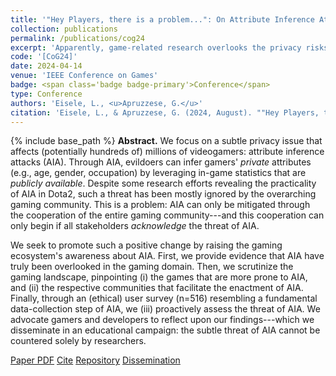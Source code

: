 ```yaml
---
title: '"Hey Players, there is a problem...": On Attribute Inference Attacks against Videogamers'
collection: publications
permalink: /publications/cog24
excerpt: 'Apparently, game-related research overlooks the privacy risks of the video-gaming ecosystem.'
code: '[CoG24]'
date: 2024-04-14
venue: 'IEEE Conference on Games'
badge: <span class='badge badge-primary'>Conference</span>
type: Conference
authors: 'Eisele, L., <u>Apruzzese, G.</u>'
citation: 'Eisele, L., & Apruzzese, G. (2024, August). ""Hey Players, there is a problem...": On Attribute Inference Attacks against Videogamers" In <i>2024 IEEE Conference on Games (CoG)</i>.'
---
```

{% include base_path %}
<b>Abstract.</b> We focus on a subtle privacy issue that affects (potentially hundreds of) millions of videogamers: attribute inference attacks (AIA). Through AIA, evildoers can infer gamers' _private_ attributes (e.g., age, gender, occupation) by leveraging in-game statistics that are _publicly available_. Despite some research efforts revealing the practicality of AIA in Dota2, such a threat has been mostly ignored by the overarching gaming community.
This is a problem: AIA can only be mitigated through the cooperation of the entire gaming community---and this cooperation can only begin if all stakeholders _acknowledge_ the threat of AIA.

We seek to promote such a positive change by raising the gaming ecosystem's awareness about AIA. First, we provide evidence that AIA have truly been overlooked in the gaming domain. Then, we scrutinize the gaming landscape, pinpointing (i) the games that are more prone to AIA, and (ii) the respective communities that facilitate the enactment of AIA. Finally, through an (ethical) user survey (n=516) resembling a fundamental data-collection step of AIA, we (iii) proactively assess the threat of AIA.
We advocate gamers and developers to reflect upon our findings---which we disseminate in an educational campaign: the subtle threat of AIA cannot be countered solely by researchers.

<a class="btn btn-outline-primary my-1 mr-1 btn-sm" href="{{ base_path }}/files/papers/cog24/cog24.pdf" target="_blank" rel="noopener">Paper PDF</a> 
<a class="btn btn-outline-primary my-1 mr-1 btn-sm" href="{{ base_path }}/files/papers/cog24/cog24_cite.html" target="_blank" rel="noopener">Cite</a>
<a class="btn btn-outline-primary my-1 mr-1 btn-sm" href="https://github.com/hihey54/cog24_aia/" target="_blank" rel="noopener">Repository</a>
<a class="btn btn-outline-primary my-1 mr-1 btn-sm" href="{{ base_path }}/files/papers/cog24/cog24_dissemination.pdf" target="_blank" rel="noopener">Dissemination</a>